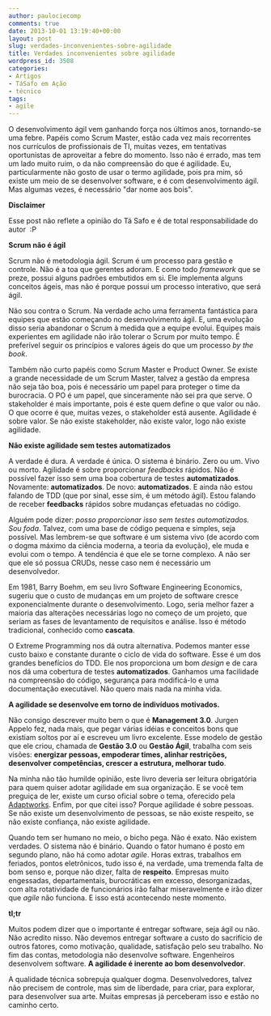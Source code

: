 ```yaml
---
author: paulociecomp
comments: true
date: 2013-10-01 13:19:40+00:00
layout: post
slug: verdades-inconvenientes-sobre-agilidade
title: Verdades inconvenientes sobre agilidade
wordpress_id: 3508
categories:
- Artigos
- TáSafo em Ação
- técnico
tags:
- agile
---
```


O desenvolvimento ágil vem ganhando força nos últimos anos, tornando-se uma febre. Papéis como Scrum Master, estão cada vez mais recorrentes nos currículos de profissionais de TI, muitas vezes, em tentativas oportunistas de aproveitar a febre do momento. Isso não é errado, mas tem um lado muito ruim, o da não compreensão do que é agilidade. Eu, particularmente não gosto de usar o termo agilidade, pois pra mim, só existe um meio de se desenvolver software, e é com desenvolvimento ágil. Mas algumas vezes, é necessário "dar nome aos bois".

**Disclaimer**

Esse post não reflete a opinião do Tá Safo e é de total responsabilidade do autor  :P

**Scrum não é ágil**

Scrum não é metodologia ágil. Scrum é um processo para gestão e controle. Não é a toa que gerentes adoram. E como todo _framework_ que se preze, possui alguns padrões embutidos em si. Ele implementa alguns conceitos ágeis, mas não é porque possui um processo interativo, que será ágil.

Não sou contra o Scrum. Na verdade acho uma ferramenta fantástica para equipes que estão começando no desenvolvimento ágil. E, uma evolução disso seria abandonar o Scrum à medida que a equipe evolui. Equipes mais experientes em agilidade não irão tolerar o Scrum por muito tempo. É preferível seguir os princípios e valores ágeis do que um processo _by the book_.

Também não curto papéis como Scrum Master e Product Owner. Se existe a grande necessidade de um Scrum Master, talvez a gestão da empresa não seja tão boa, pois é necessário um papel para proteger o time da burocracia. O PO é um papel, que sinceramente não sei pra que serve. O stakeholder é mais importante, pois é este quem define o que valor ou não. O que ocorre é que, muitas vezes, o stakeholder está ausente. Agilidade é sobre valor. Se não existe stakeholder, não existe valor, logo não existe agilidade.

**Não existe agilidade sem testes automatizados**

A verdade é dura. A verdade é única. O sistema é binário. Zero ou um. Vivo ou morto. Agilidade é sobre proporcionar _feedbacks_ rápidos. Não é possível fazer isso sem uma boa cobertura de testes **automatizados**. Novamente: **automatizados**. De novo: **automatizados**. E ainda não estou falando de TDD (que por sinal, esse sim, é um método ágil). Estou falando de receber **feedbacks** rápidos sobre mudanças efetuadas no código.

Alguém pode dizer: _posso proporcionar isso sem testes automatizados. Sou foda_. Talvez, com uma base de código pequena e simples, seja possível. Mas lembrem-se que software é um sistema vivo (de acordo com o dogma máximo da ciência moderna, a teoria da evolução), ele muda e evolui com o tempo. A tendência é que ele se torne complexo. A não ser que ele só possua CRUDs, nesse caso nem é necessário um desenvolvedor.

Em 1981, Barry Boehm, em seu livro Software Engineering Economics, sugeriu que o custo de mudanças em um projeto de software cresce exponencialmente durante o desenvolvimento. Logo, seria melhor fazer a maioria das alterações necessárias logo no começo de um projeto, que seriam as fases de levantamento de requisitos e análise. Isso é método tradicional, conhecido como **cascata**.

O Extreme Programming nos dá outra alternativa. Podemos manter esse custo baixo e constante durante o ciclo de vida do software. Esse é um dos grandes benefícios do TDD. Ele nos proporciona um bom _design_ e de cara nos dá uma cobertura de testes **automatizados**. Ganhamos uma facilidade na compreensão do código, segurança para modificá-lo e uma documentação executável. Não quero mais nada na minha vida.

**A agilidade se desenvolve em torno de indivíduos motivados.**

Não consigo descrever muito bem o que é **Management 3.0**. Jurgen Appelo fez, nada mais, que pegar várias idéias e conceitos bons que existiam soltos por aí e escreveu um livro excelente. Esse modelo de gestão que ele criou, chamada de **Gestão 3.0** ou **Gestão Ágil**, trabalha com seis visões: **energizar pessoas, empoderar times, alinhar restrições, desenvolver competências, crescer a estrutura, melhorar tudo**.

Na minha não tão humilde opinião, este livro deveria ser leitura obrigatória para quem quiser adotar agilidade em sua organização. E se você tem preguiça de ler, existe um curso oficial sobre o tema, oferecido pela [Adaptworks](http://www.adaptworks.com.br/treinamento/Management-3-0). Enfim, por que citei isso? Porque agilidade é sobre pessoas. Se não existe um desenvolvimento de pessoas, se não existe respeito, se não existe confiança, não existe agilidade.

Quando tem ser humano no meio, o bicho pega. Não é exato. Não existem verdades. O sistema não é binário. Quando o fator humano é posto em segundo plano, não há como adotar _agile_. Horas extras, trabalhos em feriados, pontos eletrônicos, tudo isso é, na verdade, uma tremenda falta de bom senso e, porque não dizer, falta de **respeito**. Empresas muito engessadas, departamentais, burocráticas em excesso, desorganizadas, com alta rotatividade de funcionários irão falhar miseravelmente e irão dizer que _agile_ não funciona. E isso está acontecendo neste momento.

**tl;tr**

Muitos podem dizer que o importante é entregar software, seja ágil ou não. Não acredito nisso. Não devemos entregar software a custo do sacrifício de outros fatores, como motivação, qualidade, satisfação pelo seu trabalho. No fim das contas, metodologia não desenvolve software. Engenheiros desenvolvem software. **A agilidade é inerente ao bom desenvolvedor**.

A qualidade técnica sobrepuja qualquer dogma. Desenvolvedores, talvez não precisem de controle, mas sim de liberdade, para criar, para explorar, para desenvolver sua arte. Muitas empresas já perceberam isso e estão no caminho certo.
